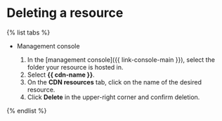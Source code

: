 # Deleting a resource

{% list tabs %}

- Management console

  1. In the [management console]({{ link-console-main }}), select the folder your resource is hosted in.
  1. Select **{{ cdn-name }}**.
  1. On the **CDN resources** tab, click on the name of the desired resource.
  1. Click **Delete** in the upper-right corner and confirm deletion.

{% endlist %}
